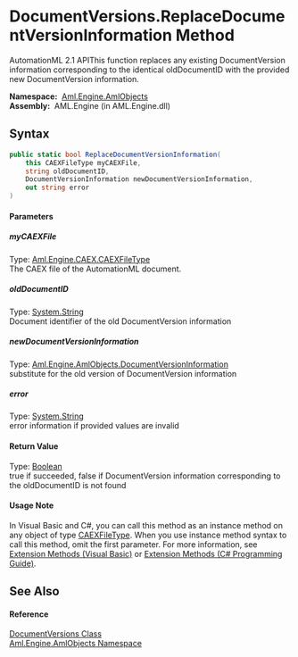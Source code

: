 DocumentVersions.ReplaceDocumentVersionInformation Method
=========================================================
AutomationML 2.1 APIThis function replaces any existing DocumentVersion information corresponding to the identical oldDocumentID with the provided new DocumentVersion information.

  **Namespace:**  [Aml.Engine.AmlObjects][1]  
  **Assembly:**  AML.Engine (in AML.Engine.dll)

Syntax
------

```csharp
public static bool ReplaceDocumentVersionInformation(
	this CAEXFileType myCAEXFile,
	string oldDocumentID,
	DocumentVersionInformation newDocumentVersionInformation,
	out string error
)
```

#### Parameters

##### *myCAEXFile*
Type: [Aml.Engine.CAEX.CAEXFileType][2]  
 The CAEX file of the AutomationML document.

##### *oldDocumentID*
Type: [System.String][3]  
 Document identifier of the old DocumentVersion information

##### *newDocumentVersionInformation*
Type: [Aml.Engine.AmlObjects.DocumentVersionInformation][4]  
 substitute for the old version of DocumentVersion information

##### *error*
Type: [System.String][3]  
 error information if provided values are invalid

#### Return Value
Type: [Boolean][5]  
 true if succeeded, false if DocumentVersion information corresponding to the oldDocumentID is not found 
#### Usage Note
In Visual Basic and C#, you can call this method as an instance method on any object of type [CAEXFileType][2]. When you use instance method syntax to call this method, omit the first parameter. For more information, see [Extension Methods (Visual Basic)][6] or [Extension Methods (C# Programming Guide)][7].

See Also
--------

#### Reference
[DocumentVersions Class][8]  
[Aml.Engine.AmlObjects Namespace][1]  

[1]: ../README.md
[2]: ../../Aml.Engine.CAEX/CAEXFileType/README.md
[3]: https://docs.microsoft.com/dotnet/api/system.string
[4]: ../DocumentVersionInformation/README.md
[5]: https://docs.microsoft.com/dotnet/api/system.boolean
[6]: https://docs.microsoft.com/dotnet/visual-basic/programming-guide/language-features/procedures/extension-methods
[7]: https://docs.microsoft.com/dotnet/csharp/programming-guide/classes-and-structs/extension-methods
[8]: README.md
[9]: https://www.automationml.org
[10]: ../../icons/logoShade.png